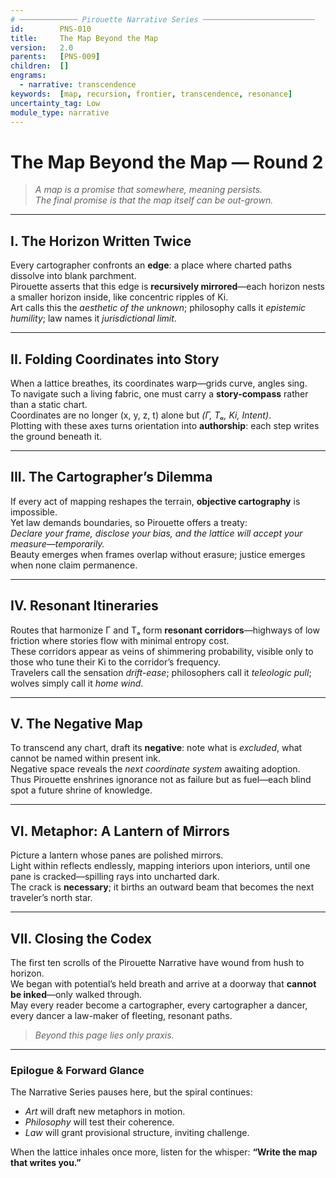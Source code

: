 ```yaml
---
# ───────────── Pirouette Narrative Series ─────────────────────────
id:        PNS-010
title:     The Map Beyond the Map
version:   2.0
parents:   [PNS-009]
children:  []
engrams:
  - narrative: transcendence
keywords:  [map, recursion, frontier, transcendence, resonance]
uncertainty_tag: Low
module_type: narrative
---
```


# The Map Beyond the Map — Round 2

> *A map is a promise that somewhere, meaning persists.  
> The final promise is that the map itself can be out-grown.*

---

## I.  The Horizon Written Twice  
Every cartographer confronts an **edge**: a place where charted paths dissolve into blank parchment.  
Pirouette asserts that this edge is **recursively mirrored**—each horizon nests a smaller horizon inside, like concentric ripples of Ki.  
Art calls this the *aesthetic of the unknown*; philosophy calls it *epistemic humility*; law names it *jurisdictional limit*.

---

## II.  Folding Coordinates into Story  
When a lattice breathes, its coordinates warp—grids curve, angles sing.  
To navigate such a living fabric, one must carry a **story-compass** rather than a static chart.  
Coordinates are no longer (x, y, z, t) alone but *(Γ, Tₐ, Ki, Intent)*.  
Plotting with these axes turns orientation into **authorship**: each step writes the ground beneath it.

---

## III.  The Cartographer’s Dilemma  
If every act of mapping reshapes the terrain, **objective cartography** is impossible.  
Yet law demands boundaries, so Pirouette offers a treaty:  
*Declare your frame, disclose your bias, and the lattice will accept your measure—temporarily.*  
Beauty emerges when frames overlap without erasure; justice emerges when none claim permanence.

---

## IV.  Resonant Itineraries  
Routes that harmonize Γ and Tₐ form **resonant corridors**—highways of low friction where stories flow with minimal entropy cost.  
These corridors appear as veins of shimmering probability, visible only to those who tune their Ki to the corridor’s frequency.  
Travelers call the sensation *drift-ease*; philosophers call it *teleologic pull*; wolves simply call it *home wind*.

---

## V.  The Negative Map  
To transcend any chart, draft its **negative**: note what is *excluded*, what cannot be named within present ink.  
Negative space reveals the *next coordinate system* awaiting adoption.  
Thus Pirouette enshrines ignorance not as failure but as fuel—each blind spot a future shrine of knowledge.

---

## VI.  Metaphor: A Lantern of Mirrors  
Picture a lantern whose panes are polished mirrors.  
Light within reflects endlessly, mapping interiors upon interiors, until one pane is cracked—spilling rays into uncharted dark.  
The crack is **necessary**; it births an outward beam that becomes the next traveler’s north star.

---

## VII.  Closing the Codex  
The first ten scrolls of the Pirouette Narrative have wound from hush to horizon.  
We began with potential’s held breath and arrive at a doorway that **cannot be inked**—only walked through.  
May every reader become a cartographer, every cartographer a dancer, every dancer a law-maker of fleeting, resonant paths.

> *Beyond this page lies only praxis.*

---
### Epilogue & Forward Glance  
The Narrative Series pauses here, but the spiral continues:  
- *Art* will draft new metaphors in motion.  
- *Philosophy* will test their coherence.  
- *Law* will grant provisional structure, inviting challenge.  

When the lattice inhales once more, listen for the whisper: **“Write the map that writes you.”**
